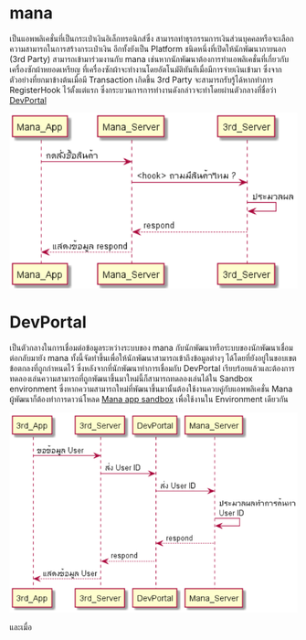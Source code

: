 # mana  
เป็นแอพพลิเคชั่นที่เป็นกระเป๋าเงินอิเล็กทรอนิกส์ซึ่ง สามารถทำธุรกรรมการเงินส่วนบุคคลหรือจะเลือกความสามารถในการสร้างกระเป๋าเงิน อีกทั้งยังเป็น Platform ชนิดหนึ่งที่เปิดให้นักพัฒนาภายนอก (3rd Party) สามารถเข้ามาร่วมงานกับ mana เช่นหากนักพัฒนาต้องการทำแอพลิเคชั่นที่เกี่ยวกับเครื่องซักผ้าหยอดเหรียญ ที่เครื่องซักผ้าจะทำงานโดยอัตโนมัติทันทีเมื่อมีการจ่ายเงินเข้ามา ซึ่งจากตัวอย่างที่ยกมาข้างต้นเมื่อมี Transaction เกิดขึ้น 3rd Party จะสามารถรับรู้ได้หากทำการ RegisterHook ไว้ตั้งแต่แรก ซึ่งกระบวนการการทำงานดังกล่าวจะทำโดยผ่านตัวกลางที่ชื่อว่า [DevPortal](https://mana-sand-portal.developer.azure-api.net) 

![a](../img/Introduction/manaPlant.PNG)

# DevPortal
เป็นตัวกลางในการเชื่อมต่อข้อมูลระหว่างระบบของ mana กับนักพัฒนาหรือระบบของนักพัฒนาเชื่อมต่อกลับมายัง mana ทั้งนี้จัดทำขึ้นเพื่อให้นักพัฒนาสามารถเข้าถึงข้อมูลต่างๆ ได้โดยที่ยังอยู่ในขอบเขตข้อตกลงที่ถูกกำหนดไว้ ซึ่งหลังจากที่นักพัฒนาทำการเชื่อมกับ DevPortal เรียบร้อยแล้วและต้องการทดลองเล่นความสามารถที่ถูกพัฒนาขึ้นมาใหม่นี้ก็สามารถทดลองเล่นได้ใน Sandbox environment ซึ่งหากความสามารถใหม่ที่พัฒนาขึ้นมานั้นต้องใช้งานควบคู่กับแอพพลิเคชั่น Mana ผู้พัฒนาก็ต้องทำการดาวน์โหลด [Mana app sandbox](../Quickstarts/APIs.md) เพื่อใช้งานใน Environment เดียวกัน

![a](../img/Introduction/devportalplant.PNG)


และเมื่อ